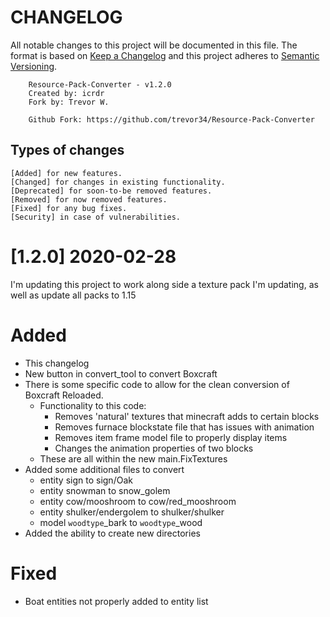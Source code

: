 # CHANGELOG
All notable changes to this project will be documented in this file. The format is based on [Keep a Changelog](https://keepachangelog.com/en/1.0.0/) and this project adheres to [Semantic Versioning](https://semver.org/spec/v2.0.0.html).


		Resource-Pack-Converter - v1.2.0
		Created by: icrdr
        Fork by: Trevor W.

		Github Fork: https://github.com/trevor34/Resource-Pack-Converter

## Types of changes
    [Added] for new features.
    [Changed] for changes in existing functionality.
    [Deprecated] for soon-to-be removed features.
    [Removed] for now removed features.
    [Fixed] for any bug fixes.
    [Security] in case of vulnerabilities.

# [1.2.0] 2020-02-28
I'm updating this project to work along side a texture pack I'm updating, as well as update all packs to 1.15
# Added
- This changelog
- New button in convert_tool to convert Boxcraft
- There is some specific code to allow for the clean conversion of Boxcraft Reloaded.
    - Functionality to this code:
        - Removes 'natural' textures that minecraft adds to certain blocks
        - Removes furnace blockstate file that has issues with animation
        - Removes item frame model file to properly display items
        - Changes the animation properties of two blocks
    - These are all within the new main.FixTextures
- Added some additional files to convert
    - entity sign to sign/Oak
    - entity snowman to snow_golem
    - entity cow/mooshroom to cow/red_mooshroom
    - entity shulker/endergolem to shulker/shulker
    - model `woodtype`\_bark to `woodtype`\_wood
- Added the ability to create new directories
# Fixed
- Boat entities not properly added to entity list
